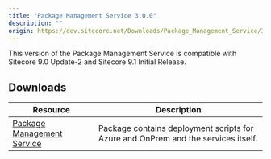 ```yaml
---
title: "Package Management Service 3.0.0"
description: ""
origin: https://dev.sitecore.net/Downloads/Package_Management_Service/3x/Package_Management_Service_300.aspx
---
```


This version of the Package Management Service is compatible with Sitecore 9.0 Update-2 and Sitecore 9.1 Initial Release.

## Downloads

 | Resource | Description |
 | --- | --- |
 | [Package Management Service](https://scdp.blob.core.windows.net/downloads/Package%20Management%20Service/3x/Package%20Management%20Service%20300/Secure/Package%20Management%20Service%203.0.0%20rev.%20181105.zip) | Package contains deployment scripts for Azure and OnPrem and the services itself. |